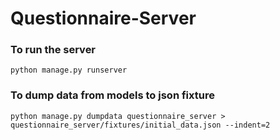 Questionnaire-Server
====================

### To run the server

```
python manage.py runserver
```

### To dump data from models to json fixture

```
python manage.py dumpdata questionnaire_server > questionnaire_server/fixtures/initial_data.json --indent=2
```
